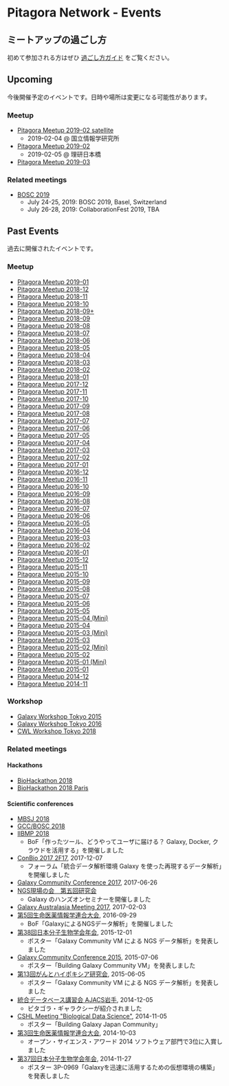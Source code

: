 # Pitagora Network - Events

## ミートアップの過ごし方

初めて参加される方はぜひ [過ごし方ガイド](meetup/whatis) をご覧ください。

## Upcoming

今後開催予定のイベントです。日時や場所は変更になる可能性があります。

### Meetup

- [Pitagora Meetup 2019-02 satellite](meetup/2019/meetup-201902-satellite)
  - 2019-02-04 @ 国立情報学研究所
- [Pitagora Meetup 2019-02](meetup/2019/meetup-201902)
  - 2019-02-05 @ 理研日本橋
- [Pitagora Meetup 2019-03](meetup/2019/meetup-201903)

### Related meetings

- [BOSC 2019](http://www.obf.io/wiki/BOSC_2019)
  - July 24-25, 2019: BOSC 2019, Basel, Switzerland
  - July 26-28, 2019: CollaborationFest 2019, TBA

## Past Events

過去に開催されたイベントです。

### Meetup

- [Pitagora Meetup 2019-01](meetup/2019/meetup-201901)
- [Pitagora Meetup 2018-12](meetup/2019/meetup-201812)
- [Pitagora Meetup 2018-11](http://wiki.pitagora-galaxy.org/wiki/index.php/Meetup_2018-11)
- [Pitagora Meetup 2018-10](http://wiki.pitagora-galaxy.org/wiki/index.php/Meetup_2018-10)
- [Pitagora Meetup 2018-09+](http://wiki.pitagora-galaxy.org/wiki/index.php/Meetup_2018-09_%2B)
- [Pitagora Meetup 2018-09](http://wiki.pitagora-galaxy.org/wiki/index.php/Meetup_2018-09)
- [Pitagora Meetup 2018-08](http://wiki.pitagora-galaxy.org/wiki/index.php/Meetup_2018-08)
- [Pitagora Meetup 2018-07](http://wiki.pitagora-galaxy.org/wiki/index.php/Meetup_2018-07)
- [Pitagora Meetup 2018-06](http://wiki.pitagora-galaxy.org/wiki/index.php/Meetup_2018-06)
- [Pitagora Meetup 2018-05](http://wiki.pitagora-galaxy.org/wiki/index.php/Meetup_2018-05)
- [Pitagora Meetup 2018-04](http://wiki.pitagora-galaxy.org/wiki/index.php/Meetup_2018-04)
- [Pitagora Meetup 2018-03](http://wiki.pitagora-galaxy.org/wiki/index.php/Meetup_2018-03)
- [Pitagora Meetup 2018-02](http://wiki.pitagora-galaxy.org/wiki/index.php/Meetup_2018-02)
- [Pitagora Meetup 2018-01](http://wiki.pitagora-galaxy.org/wiki/index.php/Meetup_2018-01)
- [Pitagora Meetup 2017-12](http://wiki.pitagora-galaxy.org/wiki/index.php/Meetup_2017-12)
- [Pitagora Meetup 2017-11](http://wiki.pitagora-galaxy.org/wiki/index.php/Meetup_2017-11)
- [Pitagora Meetup 2017-10](http://wiki.pitagora-galaxy.org/wiki/index.php/Meetup_2017-10)
- [Pitagora Meetup 2017-09](http://wiki.pitagora-galaxy.org/wiki/index.php/Meetup_2017-09)
- [Pitagora Meetup 2017-08](http://wiki.pitagora-galaxy.org/wiki/index.php/Meetup_2017-08)
- [Pitagora Meetup 2017-07](http://wiki.pitagora-galaxy.org/wiki/index.php/Meetup_2017-07)
- [Pitagora Meetup 2017-06](http://wiki.pitagora-galaxy.org/wiki/index.php/Meetup_2017-06)
- [Pitagora Meetup 2017-05](http://wiki.pitagora-galaxy.org/wiki/index.php/Meetup_2017-05)
- [Pitagora Meetup 2017-04](http://wiki.pitagora-galaxy.org/wiki/index.php/Meetup_2017-04)
- [Pitagora Meetup 2017-03](http://wiki.pitagora-galaxy.org/wiki/index.php/Meetup_2017-03)
- [Pitagora Meetup 2017-02](http://wiki.pitagora-galaxy.org/wiki/index.php/Meetup_2017-02)
- [Pitagora Meetup 2017-01](http://wiki.pitagora-galaxy.org/wiki/index.php/Meetup_2017-01)
- [Pitagora Meetup 2016-12](http://wiki.pitagora-galaxy.org/wiki/index.php/Meetup_2016-12)
- [Pitagora Meetup 2016-11](http://wiki.pitagora-galaxy.org/wiki/index.php/Meetup_2016-11)
- [Pitagora Meetup 2016-10](http://wiki.pitagora-galaxy.org/wiki/index.php/Meetup_2016-10)
- [Pitagora Meetup 2016-09](http://wiki.pitagora-galaxy.org/wiki/index.php/Meetup_2016-09)
- [Pitagora Meetup 2016-08](http://wiki.pitagora-galaxy.org/wiki/index.php/Meetup_2016-08)
- [Pitagora Meetup 2016-07](http://wiki.pitagora-galaxy.org/wiki/index.php/Meetup_2016-07)
- [Pitagora Meetup 2016-06](http://wiki.pitagora-galaxy.org/wiki/index.php/Meetup_2016-06)
- [Pitagora Meetup 2016-05](http://wiki.pitagora-galaxy.org/wiki/index.php/Meetup_2016-05)
- [Pitagora Meetup 2016-04](http://wiki.pitagora-galaxy.org/wiki/index.php/Meetup_2016-04)
- [Pitagora Meetup 2016-03](http://wiki.pitagora-galaxy.org/wiki/index.php/Meetup_2016-03)
- [Pitagora Meetup 2016-02](http://wiki.pitagora-galaxy.org/wiki/index.php/Meetup_2016-02)
- [Pitagora Meetup 2016-01](http://wiki.pitagora-galaxy.org/wiki/index.php/Meetup_2016-01)
- [Pitagora Meetup 2015-12](http://wiki.pitagora-galaxy.org/wiki/index.php/Meetup_2015-12)
- [Pitagora Meetup 2015-11](http://wiki.pitagora-galaxy.org/wiki/index.php/Meetup_2015-11)
- [Pitagora Meetup 2015-10](http://wiki.pitagora-galaxy.org/wiki/index.php/Meetup_2015-10)
- [Pitagora Meetup 2015-09](http://wiki.pitagora-galaxy.org/wiki/index.php/Meetup_2015-09)
- [Pitagora Meetup 2015-08](http://wiki.pitagora-galaxy.org/wiki/index.php/Meetup_2015-08)
- [Pitagora Meetup 2015-07](http://wiki.pitagora-galaxy.org/wiki/index.php/Meetup_2015-07)
- [Pitagora Meetup 2015-06](http://wiki.pitagora-galaxy.org/wiki/index.php/Meetup_2015-06)
- [Pitagora Meetup 2015-05](http://wiki.pitagora-galaxy.org/wiki/index.php/Meetup_2015-05)
- [Pitagora Meetup 2015-04 (Mini)](http://wiki.pitagora-galaxy.org/wiki/index.php/Meetup_Mini_2015-04)
- [Pitagora Meetup 2015-04](http://wiki.pitagora-galaxy.org/wiki/index.php/Meetup_2015-04)
- [Pitagora Meetup 2015-03 (Mini)](http://wiki.pitagora-galaxy.org/wiki/index.php/Meetup_Mini_2015-03)
- [Pitagora Meetup 2015-03](http://wiki.pitagora-galaxy.org/wiki/index.php/Meetup_2015-03)
- [Pitagora Meetup 2015-02 (Mini)](http://wiki.pitagora-galaxy.org/wiki/index.php/Meetup_Mini_2015-02)
- [Pitagora Meetup 2015-02](http://wiki.pitagora-galaxy.org/wiki/index.php/Meetup_2015-02)
- [Pitagora Meetup 2015-01 (Mini)](http://wiki.pitagora-galaxy.org/wiki/index.php/Meetup_Mini_2015-01)
- [Pitagora Meetup 2015-01](http://wiki.pitagora-galaxy.org/wiki/index.php/Meetup_2015-01)
- [Pitagora Meetup 2014-12](http://wiki.pitagora-galaxy.org/wiki/index.php/Meetup_2014-12)
- [Pitagora Meetup 2014-11](http://wiki.pitagora-galaxy.org/wiki/index.php/Meetup_2014-11)

### Workshop

- [Galaxy Workshop Tokyo 2015](http://wiki.pitagora-galaxy.org/wiki/index.php/Galaxy_Workshop_Tokyo_2015)
- [Galaxy Workshop Tokyo 2016](http://wiki.pitagora-galaxy.org/wiki/index.php/Galaxy_Workshop_Tokyo_2016)
- [CWL Workshop Tokyo 2018](workshop/2018/cwl-workshop-tokyo-2018)

### Related meetings

#### Hackathons

- [BioHackathon 2018](http://2018.biohackathon.org/)
- [BioHackathon 2018 Paris](http://bh2018paris.info/)

#### Scientific conferences

- [MBSJ 2018](https://www2.aeplan.co.jp/mbsj2018/english/)
- [GCC/BOSC 2018](https://gccbosc2018.sched.com/)
- [IIBMP 2018](http://iibmp2018.org/wp/)
  - BoF「作ったツール、どうやってユーザに届ける？ Galaxy, Docker, クラウドを活用する」を開催しました
- [ConBio 2017 2F17](http://wiki.pitagora-galaxy.org/wiki/index.php/ConBio2017), 2017-12-07
  - フォーラム「統合データ解析環境 Galaxy を使った再現するデータ解析」を開催しました
- [Galaxy Community Conference 2017](https://wiki.galaxyproject.org/GalaxyUpdates/2016_07), 2017-06-26
- [NGS現場の会　第五回研究会](http://ngs5.org/contents/session.html#h2e)
  - Galaxy のハンズオンセミナーを開催しました
- [Galaxy Australasia Meeting 2017](https://www.embl-abr.org.au/game2017/), 2017-02-03
- [第5回生命医薬情報学連合大会](http://www.jsbi.org/iibmp2016/program_bof/#B10), 2016-09-29
  - BoF「GalaxyによるNGSデータ解析」を開催しました
- [第38回日本分子生物学会年会](http://www.aeplan.co.jp/bmb2015/index.html), 2015-12-01
  - ポスター「Galaxy Community VM による NGS データ解析」を発表しました
- [Galaxy Community Conference 2015](http://gcc2015.tsl.ac.uk/), 2015-07-06
  - ポスター「Building Galaxy Community VM」を発表しました
- [第13回がんとハイポキシア研究会](http://www.cancer-hypoxia.org/13th_conference.htm), 2015-06-05
  - ポスター「Galaxy Community VM による NGS データ解析」を発表しました
- [統合データベース講習会 AJACS岩手](http://dbcls.rois.ac.jp/archives/2515), 2014-12-05
  - ピタゴラ・ギャラクシーが紹介されました
- [CSHL Meeting "Biological Data Science"](http://meetings.cshl.edu/meetings/2014/data14.shtml), 2014-11-05
  - ポスター「Building Galaxy Japan Community」
- [第3回生命医薬情報学連合大会](http://www.biomedpharminfo.org/), 2014-10-03
  - オープン・サイエンス・アワード 2014 ソフトウェア部門で3位に入賞しました
- [第37回日本分子生物学会年会](http://www.aeplan.co.jp/mbsj2014/), 2014-11-27
  - ポスター 3P-0969「Galaxyを迅速に活用するための仮想環境の構築」を発表しました
